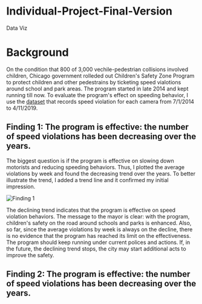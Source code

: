 # Individual-Project-Final-Version
Data Viz

# Background
On the condition that 800 of 3,000 vechile-pedestrian collisions involved children, Chicago government rolleded out Children's Safety Zone Program to protect children and other pedestrains by ticketing speed vialotions around school and park areas. The program started in late 2014 and kept running till now. To evaluate the program's effect on speeding behavior, I use the [dataset](https://data.cityofchicago.org/Transportation/Speed-Camera-Violations/hhkd-xvj4) that records speed violation for each camera from 7/1/2014 to 4/11/2019.

## Finding 1: The program is effective: the number of speed violations has been decreasing over the years.
The biggest question is if the program is effective on slowing down motorists and reducing speeding behaviors. Thus, I plotted the average violations by week and found the decreasing trend over the years. To better illustrate the trend, I added a trend line and it confirmed my initial impression.

![Finding 1](https://github.com/JinjinJanelle/Individual-Project-Final-Version/blob/master/Trend%20Dashboard.png)

The declining trend indicates that the program is effective on speed violation behaviors. The message to the mayor is clear: with the program, children's safety on the road around schools and parks is enhanced. Also, so far, since the average violations by week is always on the decline, there is no evidence that the program has reached its limit on the effectiveness. The program should keep running under current polices and actions. If, in the future, the declining trend stops, the city may start additional acts to improve the safety.

## Finding 2: The program is effective: the number of speed violations has been decreasing over the years.
